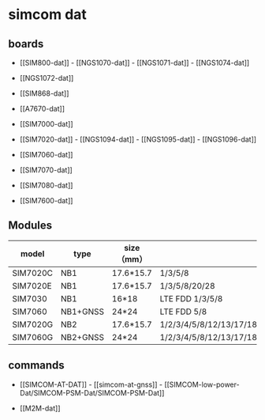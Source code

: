
# simcom dat 

## boards 

- [[SIM800-dat]] - [[NGS1070-dat]] - [[NGS1071-dat]] - [[NGS1074-dat]]

- [[NGS1072-dat]]

- [[SIM868-dat]]
  
- [[A7670-dat]]

- [[SIM7000-dat]]
  
- [[SIM7020-dat]] - [[NGS1094-dat]] - [[NGS1095-dat]] - [[NGS1096-dat]]

- [[SIM7060-dat]]
  
- [[SIM7070-dat]]
  
- [[SIM7080-dat]]

- [[SIM7600-dat]]


## Modules 

| model    | type     | size（mm） | note                                               |
| -------- | -------- | ---------- | -------------------------------------------------- |
| SIM7020C | NB1      | 17.6*15.7  | 1/3/5/8                                            |
| SIM7020E | NB1      | 17.6*15.7  | 1/3/5/8/20/28                                      |
| SIM7030  | NB1      | 16*18      | LTE FDD 1/3/5/8                                    |
| SIM7060  | NB1+GNSS | 24*24      | LTE FDD 5/8                                        |
| SIM7020G | NB2      | 17.6*15.7  | 1/2/3/4/5/8/12/13/17/18/19/20/25/26/28/66/70/71/85 |
| SIM7060G | NB2+GNSS | 24*24      | 1/2/3/4/5/8/12/13/17/18/19/20/25/26/28/66/70/71/85 |

## commands 
- [[SIMCOM-AT-DAT]] - [[simcom-at-gnss]] - [[SIMCOM-low-power-Dat/SIMCOM-PSM-Dat/SIMCOM-PSM-Dat]]

- [[M2M-dat]]
